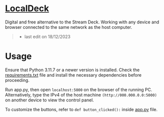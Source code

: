 # [LocalDeck](https://github.com/EmaBixD/LocalDeck)
Digital and free alternative to the Stream Deck. Working with any device and browser connected to the same network as the host computer.

> - last edit on 18/12/2023

# Usage

Ensure that Python 3.11.7 or a newer version is installed.
Check the [requirements.txt](https://github.com/EmaBixD/LocalDeck/edit/main/requirements.txt) file and install the necessary dependencies before proceeding.

Run app.py, then open `localhost:5000` on the browser of the running PC.
Alternatively, type the IPv4 of the host machine `(http://000.000.0.0:5000)` on another device to view the control panel.

To customize the buttons, refer to `def button_clicked():` inside [app.py](https://github.com/EmaBixD/LocalDeck/edit/main/app.py) file.
